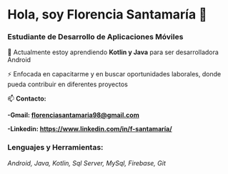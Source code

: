 # **Hola, soy Florencia Santamaría** 👋
### Estudiante de **Desarrollo de Aplicaciones Móviles** 

🌱 Actualmente estoy aprendiendo **Kotlin y Java** para ser desarrolladora Android

⚡ Enfocada en capacitarme y en buscar oportunidades laborales, donde pueda contribuir en diferentes proyectos

📫 **Contacto:**

   **-Gmail: florenciasantamaria98@gmail.com**

   **-Linkedin: https://www.linkedin.com/in/f-santamaría/**

### **Lenguajes y Herramientas:**
*Android, Java, Kotlin, Sql Server, MySql, Firebase, Git*











<!--
**FlorSantamaria/FlorSantamaria** is a ✨ _special_ ✨ repository because its `README.md` (this file) appears on your GitHub profile.

Here are some ideas to get you started:

- 🔭 I’m currently working on ...
- 🌱 I’m currently learning ...
- 👯 I’m looking to collaborate on ...
- 🤔 I’m looking for help with ...
- 💬 Ask me about ...
- 📫 How to reach me: ...
- 😄 Pronouns: ...
- ⚡ Fun fact: ...
-->
